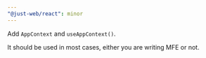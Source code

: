 ```yaml
---
"@just-web/react": minor
---
```


Add `AppContext` and `useAppContext()`.

It should be used in most cases,
either you are writing MFE or not.

